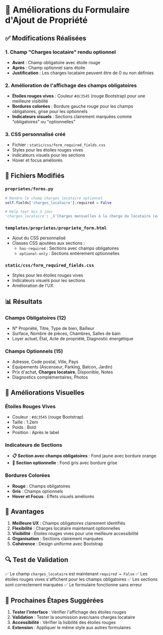 # 🎯 Améliorations du Formulaire d'Ajout de Propriété

## ✅ **Modifications Réalisées**

### 1. **Champ "Charges locataire" rendu optionnel**
- **Avant** : Champ obligatoire avec étoile rouge
- **Après** : Champ optionnel sans étoile
- **Justification** : Les charges locataire peuvent être de 0 ou non définies

### 2. **Amélioration de l'affichage des champs obligatoires**
- **Étoiles rouges vives** : Couleur `#dc3545` (rouge Bootstrap) pour une meilleure visibilité
- **Bordures colorées** : Bordure gauche rouge pour les champs obligatoires, grise pour les optionnels
- **Indicateurs visuels** : Sections clairement marquées comme "obligatoires" ou "optionnelles"

### 3. **CSS personnalisé créé**
- Fichier : `static/css/form_required_fields.css`
- Styles pour les étoiles rouges vives
- Indicateurs visuels pour les sections
- Hover et focus améliorés

## 🔧 **Fichiers Modifiés**

### `proprietes/forms.py`
```python
# Rendre le champ charges_locataire optionnel
self.fields['charges_locataire'].required = False

# Help text mis à jour
'charges_locataire': _('Charges mensuelles à la charge du locataire (eau, électricité, etc.) - Optionnel')
```

### `templates/proprietes/propriete_form.html`
- Ajout du CSS personnalisé
- Classes CSS ajoutées aux sections :
  - `has-required` : Sections avec champs obligatoires
  - `optional-only` : Sections entièrement optionnelles

### `static/css/form_required_fields.css`
- Styles pour les étoiles rouges vives
- Indicateurs visuels pour les sections
- Amélioration de l'UX

## 📊 **Résultats**

### **Champs Obligatoires (12)**
- N° Propriété, Titre, Type de bien, Bailleur
- Surface, Nombre de pièces, Chambres, Salles de bain
- Loyer actuel, État, Acte de propriété, Diagnostic énergétique

### **Champs Optionnels (15)**
- Adresse, Code postal, Ville, Pays
- Équipements (Ascenseur, Parking, Balcon, Jardin)
- Prix d'achat, **Charges locataire**, Disponible, Notes
- Diagnostics complémentaires, Photos

## 🎨 **Améliorations Visuelles**

### **Étoiles Rouges Vives**
- Couleur : `#dc3545` (rouge Bootstrap)
- Taille : 1.2em
- Poids : Bold
- Position : Après le label

### **Indicateurs de Sections**
- **📋 Section avec champs obligatoires** : Fond jaune avec bordure orange
- **📝 Section optionnelle** : Fond gris avec bordure grise

### **Bordures Colorées**
- **Rouge** : Champs obligatoires
- **Gris** : Champs optionnels
- **Hover et Focus** : Effets visuels améliorés

## 🚀 **Avantages**

1. **Meilleure UX** : Champs obligatoires clairement identifiés
2. **Flexibilité** : Charges locataire maintenant optionnelles
3. **Visibilité** : Étoiles rouges vives pour une meilleure accessibilité
4. **Organisation** : Sections clairement marquées
5. **Cohérence** : Design uniforme avec Bootstrap

## 🔍 **Test de Validation**

✅ Le champ `charges_locataire` est maintenant `required = False`
✅ Les étoiles rouges vives s'affichent pour les champs obligatoires
✅ Les sections sont correctement marquées
✅ Le formulaire fonctionne sans erreur

## 📝 **Prochaines Étapes Suggérées**

1. **Tester l'interface** : Vérifier l'affichage des étoiles rouges
2. **Validation** : Tester la soumission avec/sans charges locataire
3. **Accessibilité** : Vérifier la lisibilité des étoiles rouges
4. **Extension** : Appliquer le même style aux autres formulaires
